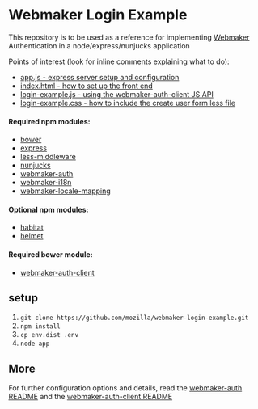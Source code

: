 # Webmaker Login Example

This repository is to be used as a reference for implementing [Webmaker](https://webmaker.org) Authentication in a node/express/nunjucks application

Points of interest (look for inline comments explaining what to do):
* [app.js - express server setup and configuration](https://github.com/mozilla/webmaker-login-example/blob/master/app.js)
* [index.html - how to set up the front end](https://github.com/mozilla/webmaker-login-example/blob/master/views/index.html)
* [login-example.js - using the webmaker-auth-client JS API](https://github.com/mozilla/webmaker-login-example/blob/master/public/js/login-example.js)
* [login-example.css - how to include the create user form less file](https://github.com/mozilla/webmaker-login-example/blob/master/public/css/login-example.less)

#### Required npm modules:
* [bower](https://www.npmjs.org/package/bower)
* [express](https://www.npmjs.org/package/express)
* [less-middleware](https://www.npmjs.org/package/less-middleware)
* [nunjucks](https://www.npmjs.org/package/nunjucks)
* [webmaker-auth](https://www.npmjs.org/package/webmaker-auth)
* [webmaker-i18n](https://github.com/mozilla/node-webmaker-i18n/)
* [webmaker-locale-mapping](https://www.npmjs.org/package/webmaker-locale-mapping)

#### Optional npm modules:
* [habitat](https://www.npmjs.org/package/habitat)
* [helmet](https://www.npmjs.org/package/helmet)

#### Required bower module:
* [webmaker-auth-client](https://github.com/mozilla/webmaker-auth-client)


## setup

1. `git clone https://github.com/mozilla/webmaker-login-example.git`
2. `npm install`
3. `cp env.dist .env`
4. `node app`

## More

For further configuration options and details, read the [webmaker-auth README](https://github.com/mozilla/webmaker-auth) and the [webmaker-auth-client README](https://github.com/mozilla/webmaker-auth-client)
